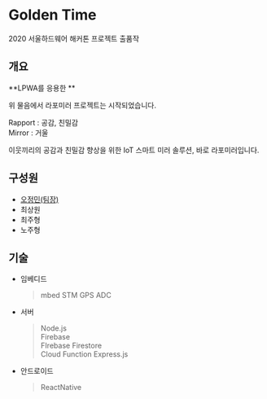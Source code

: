 # Golden Time

2020 서울하드웨어 해커톤 프로젝트 출품작  

## 개요
**LPWA를 응용한 **  

위 물음에서 라포미러 프로젝트는 시작되었습니다.  

Rapport : 공감, 친밀감  
Mirror : 거울  

이웃끼리의 공감과 친밀감 향상을 위한 IoT 스마트 미러 솔루션, 바로 라포미러입니다.

## 구성원
- [오정민(팀장)](https://github.com/owjs3901/)
- 최상원
- 최주형
- 노주형

## 기술

- 임베디드
  > mbed
  > STM
  > GPS
  > ADC
- 서버
  > Node.js  
  > Firebase  
  > FIrebase Firestore  
  > Cloud Function
  > Express.js
- 안드로이드
  > ReactNative

